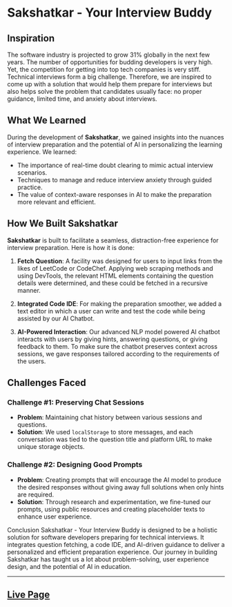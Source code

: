 # Sakshatkar - Your Interview Buddy

## Inspiration
The software industry is projected to grow 31% globally in the next few years. The number of opportunities for budding developers is very high. Yet, the competition for getting into top tech companies is very stiff. Technical interviews form a big challenge. Therefore, we are inspired to come up with a solution that would help them prepare for interviews but also helps solve the problem that candidates usually face: no proper guidance, limited time, and anxiety about interviews.

## What We Learned
During the development of **Sakshatkar**, we gained insights into the nuances of interview preparation and the potential of AI in personalizing the learning experience. We learned:
- The importance of real-time doubt clearing to mimic actual interview scenarios.
- Techniques to manage and reduce interview anxiety through guided practice.
- The value of context-aware responses in AI to make the preparation more relevant and efficient.

## How We Built Sakshatkar
**Sakshatkar** is built to facilitate a seamless, distraction-free experience for interview preparation. Here is how it is done:

1. **Fetch Question**: A facility was designed for users to input links from the likes of LeetCode or CodeChef. Applying web scraping methods and using DevTools, the relevant HTML elements containing the question details were determined, and these could be fetched in a recursive manner.

2. **Integrated Code IDE**: For making the preparation smoother, we added a text editor in which a user can write and test the code while being assisted by our AI Chatbot.
 
3. **AI-Powered Interaction**: Our advanced NLP model powered AI chatbot interacts with users by giving hints, answering questions, or giving feedback to them. To make sure the chatbot preserves context across sessions, we gave responses tailored according to the requirements of the users.

## Challenges Faced

### Challenge #1: Preserving Chat Sessions
- **Problem**: Maintaining chat history between various sessions and questions.
- **Solution**: We used `localStorage` to store messages, and each conversation was tied to the question title and platform URL to make unique storage objects.

### Challenge #2: Designing Good Prompts
- **Problem**: Creating prompts that will encourage the AI model to produce the desired responses without giving away full solutions when only hints are required.
- **Solution**: Through research and experimentation, we fine-tuned our prompts, using public resources and creating placeholder texts to enhance user experience.

Conclusion
Sakshatkar - Your Interview Buddy is designed to be a holistic solution for software developers preparing for technical interviews. It integrates question fetching, a code IDE, and AI-driven guidance to deliver a personalized and efficient preparation experience. Our journey in building Sakshatkar has taught us a lot about problem-solving, user experience design, and the potential of AI in education.

---
## [Live Page](https://jotunn9025.github.io/Sakshatkar-Your_Interview_Buddy/)
